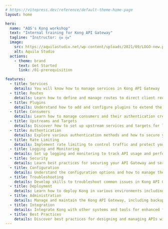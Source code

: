 ```yaml
---
# https://vitepress.dev/reference/default-theme-home-page
layout: home

hero:
  name: "AQS's Kong workshop"
  text: "Internal training for Kong API Gateway"
  tagline: "Instructor: อุ้ม อุ้ม"
  image:
    src: https://aquilastudio.net/wp-content/uploads/2021/09/LOGO-new.png
    alt: Aquila Studio
  actions:
    - theme: brand
      text: Get Started
      link: /01-prerequisition

features:
  - title: Services
    details: You will know how to manage services in Kong API Gateway
  - title: Routes
    details: Learn how to define and manage routes to direct client requests to services.
  - title: Plugins
    details: Understand how to add and configure plugins to extend the functionality of Kong.
  - title: Consumers
    details: Learn how to manage consumers and their authentication credentials.
  - title: Upstreams and Targets
    details: Discover how to set up upstream services and targets for load balancing.
  - title: Authentication
    details: Explore various authentication methods and how to secure your APIs.
  - title: Rate Limiting
    details: Implement rate limiting to control traffic and protect your services.
  - title: Logging and Monitoring
    details: Set up logging and monitoring to track API usage and performance.
  - title: Security
    details: Learn best practices for securing your API Gateway and services.
  - title: Configuration
    details: Understand the configuration options and how to manage them efficiently.
  - title: Troubleshooting
    details: Develop skills to troubleshoot common issues in Kong API Gateway.
  - title: Deployment
    details: Learn how to deploy Kong in various environments including cloud and on-premises.
  - title: Administration
    details: Manage and maintain the Kong API Gateway, including backup and restoration.
  - title: Integration
    details: Integrate Kong with other systems and tools for enhanced functionality.
  - title: Best Practices
    details: Discover best practices for designing and managing APIs with Kong.
---
```


